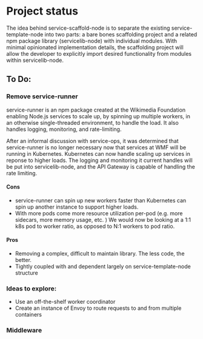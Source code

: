 # Project status

The idea behind service-scaffold-node is to separate the existing service-template-node into two parts: a bare bones scaffolding project and a related npm package library (servicelib-node) with individual modules. With minimal opinionated implementation details, the scaffolding project will allow the developer to explicitly import desired functionality from modules within servicelib-node.


## To Do:
### Remove service-runner
service-runner is an npm package created at the Wikimedia Foundation enabling Node.js services to scale up, by spinning up multiple workers, in an otherwise single-threaded environment, to handle the load. It also handles logging, monitoring, and rate-limiting. 

After an informal discussion with service-ops, it was determined that service-runner is no longer necessary now that services at WMF will be running in Kubernetes. Kubernetes can now handle scaling up services in reponse to higher loads. The logging and monitoring it current handles will be put into servicelib-node, and the API Gateway is capable of handling the rate limiting.

#### Cons
- service-runner can spin up new workers faster than Kubernetes can spin up another instance to support higher loads. 
- With more pods come more resource utilization per-pod (e.g. more sidecars, more memory usage, etc. ) We would now be looking at a 1:1 k8s pod to worker ratio, as opposed to N:1 workers to pod ratio.

#### Pros
- Removing a complex, difficult to maintain library. The less code, the better. 
- Tightly coupled with and dependent largely on service-template-node structure

### Ideas to explore:
- Use an off-the-shelf worker coordinator
- Create an instance of Envoy to route requests to and from multiple containers

### Middleware

